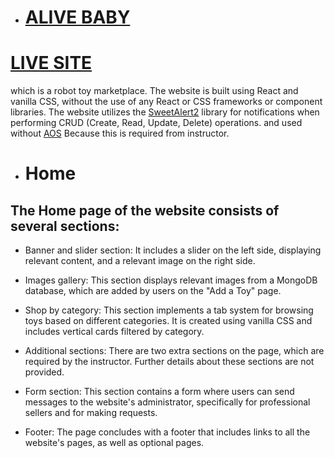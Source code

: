 - # [ALIVE BABY ](https://alive-baby.web.app/)

# [LIVE SITE ](https://alive-baby.web.app/)

which is a robot toy marketplace. The website is built using React and vanilla CSS, without the use of any React or CSS frameworks or component libraries. The website utilizes the [SweetAlert2](https://alive-baby.web.app/) library for notifications when performing CRUD (Create, Read, Update, Delete) operations. and used without [AOS](https://www.npmjs.com/package/aos) Because this is required from instructor.

- # Home

## The Home page of the website consists of several sections:

- Banner and slider section: It includes a slider on the left side, displaying relevant content, and a relevant image on the right side.

- Images gallery: This section displays relevant images from a MongoDB database, which are added by users on the "Add a Toy" page.

- Shop by category: This section implements a tab system for browsing toys based on different categories. It is created using vanilla CSS and includes vertical cards filtered by category.

- Additional sections: There are two extra sections on the page, which are required by the instructor. Further details about these sections are not provided.

- Form section: This section contains a form where users can send messages to the website's administrator, specifically for professional sellers and for making requests.

- Footer: The page concludes with a footer that includes links to all the website's pages, as well as optional pages.
